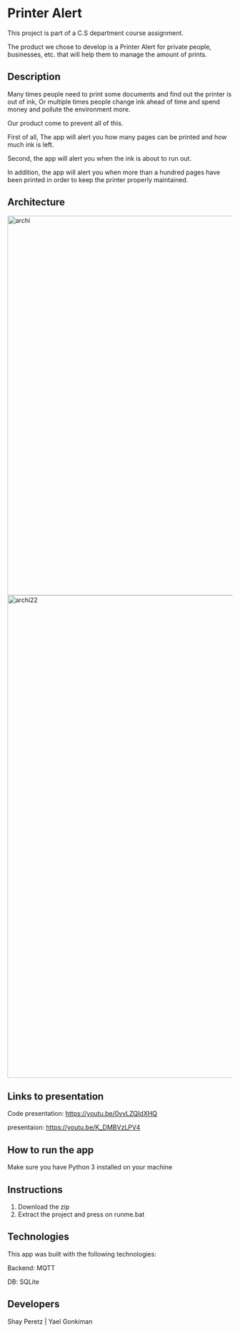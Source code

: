 # Printer Alert

This project is part of a C.S department course assignment.

The product we chose to develop is a Printer Alert for private people, businesses, etc. that will help them to manage the amount of prints.

## Description

Many times people need to print some documents and find out the printer is out of ink, Or multiple times people change ink ahead of time and spend money and pollute the environment more.

Our product come to prevent all of this.

First of all, 
The app will alert you how many pages can be printed and how much ink is left.

Second, the app will alert you when the ink is about to run out.

In addition, the app will alert you when more than a hundred pages have been printed in order to keep the printer properly maintained.

## Architecture

<img width="850" alt="archi" src="https://github.com/shayperetz06/IOT_SMART_HOME/assets/100095704/0c2aca65-cf74-4fd2-a39f-8ddc636a95cf">

<img width="1081" alt="archi22" src="https://github.com/shayperetz06/IOT_SMART_HOME/assets/100095704/7dde0034-e75a-4c12-b534-c7153b3b2eac">

## Links to presentation 

Code presentation:
https://youtu.be/0vvLZQIdXHQ

presentaion:
https://youtu.be/K_DMBVzLPV4

## How to run the app

Make sure you have Python 3 installed on your machine


## Instructions

1. Download the zip
2. Extract the project and press on runme.bat

## Technologies

This app was built with the following technologies:

Backend: MQTT

DB: SQLite

## Developers

Shay Peretz | Yael Gonkiman 
